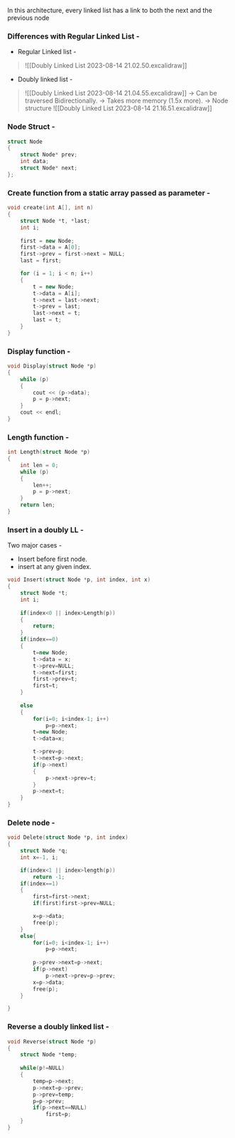 In this architecture,  every linked list has a link to both the next and the previous node

### Differences with Regular Linked List - 

* Regular Linked list -
> ![[Doubly Linked List 2023-08-14 21.02.50.excalidraw]]
* Doubly linked list - 
> ![[Doubly Linked List 2023-08-14 21.04.55.excalidraw]]
-> Can be traversed Bidirectionally.
-> Takes more memory (1.5x more).
-> Node structure
	![[Doubly Linked List 2023-08-14 21.16.51.excalidraw]]

### Node Struct -
```cpp
struct Node
{
	struct Node* prev;
	int data;
	struct Node* next;
};
```

### Create function from a static array passed as parameter - 

```cpp
void create(int A[], int n)
{
    struct Node *t, *last;
    int i;
    
    first = new Node;
    first->data = A[0];
    first->prev = first->next = NULL;
    last = first;

    for (i = 1; i < n; i++)
    {
        t = new Node;
        t->data = A[i];
        t->next = last->next;
        t->prev = last;
        last->next = t;
        last = t;
    }
}
```

### Display function - 

```cpp
void Display(struct Node *p)
{
    while (p)
    {
        cout << (p->data);
        p = p->next;
    }
    cout << endl;
}
```

### Length function - 

```cpp
int Length(struct Node *p)
{
    int len = 0;
    while (p)
    {
        len++;
        p = p->next;
    }
    return len;
}
```

### Insert in a doubly LL -

Two major cases - 
* Insert before first node.
* insert at any given index.

```cpp
void Insert(struct Node *p, int index, int x)
{
    struct Node *t;
    int i;
    
    if(index<0 || index>Length(p))
    {
        return;
    }
    if(index==0)
    {
        t=new Node;
        t->data = x;
        t->prev=NULL;
        t->next=first;
        first->prev=t;
        first=t;
    }
    
    else
    {
        for(i=0; i<index-1; i++)
            p=p->next;
        t=new Node;
        t->data=x;

        t->prev=p;
        t->next=p->next;
        if(p->next)
        {
            p->next->prev=t;
        }
        p->next=t;
    }
}
```

### Delete node -

```cpp
void Delete(struct Node *p, int index)
{
    struct Node *q;
    int x=-1, i;

    if(index<1 || index>length(p))
        return -1;
    if(index==1)
    {
        first=first->next;
        if(first)first->prev=NULL;

        x=p->data;
        free(p);
    }
    else{
        for(i=0; i<index-1; i++)
            p=p->next;
            
        p->prev->next=p->next;
        if(p->next)
            p->next->prev=p->prev;
        x=p->data;
        free(p);    
    }

}
```

### Reverse a doubly linked list - 

```cpp
void Reverse(struct Node *p)
{
    struct Node *temp;
    
    while(p!=NULL)
    {
        temp=p->next;
        p->next=p->prev;
        p->prev=temp;
        p=p->prev;
        if(p->next==NULL)
            first=p;
    }
}
```

